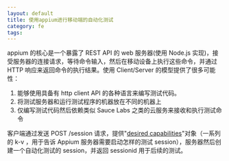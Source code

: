 ```yaml
---
layout: default
title: 使用appium进行移动端的自动化测试
category: fe
tags: 
---
```




appium 的核心是一个暴露了 REST API 的 web 服务器(使用 Node.js 实现)，接受服务器的连接请求，等待命令输入，然后在移动设备上执行这些命令，并通过 HTTP 响应来返回命令的执行结果。使用 Client/Server 的模型提供了很多可能性：

1. 能够使用具备有 http client API 的各种语言来编写测试代码。
2. 将测试服务器和运行测试程序的机器放在不同的机器上
3. 仅编写测试代码然后依赖类似 Sauce Labs 之类的云服务来接收和执行测试命令

客户端通过发送 POST /session 请求，提供"[desired capabilities](http://appium.io/slate/en/master/#caps.md)"对象（一系列的 k-v ，用于告诉 Appium 服务器需要启动怎样的测试 session），服务器然后创建一个自动化测试的 session，并返回 sessionid 用于后续的测试。
 

